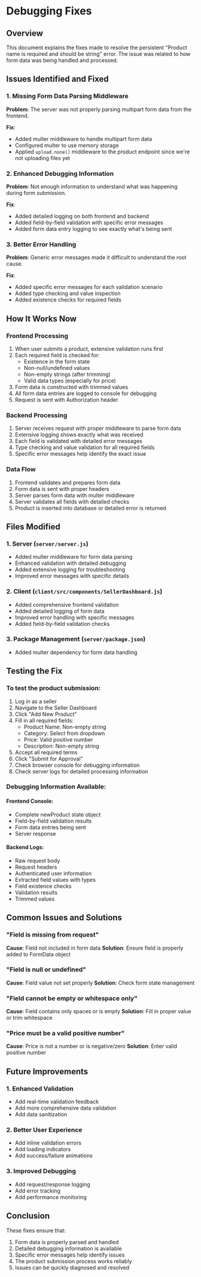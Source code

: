 # Debugging Fixes

## Overview
This document explains the fixes made to resolve the persistent "Product name is required and should be string" error. The issue was related to how form data was being handled and processed.

## Issues Identified and Fixed

### 1. Missing Form Data Parsing Middleware
**Problem**: The server was not properly parsing multipart form data from the frontend.

**Fix**: 
- Added multer middleware to handle multipart form data
- Configured multer to use memory storage
- Applied `upload.none()` middleware to the product endpoint since we're not uploading files yet

### 2. Enhanced Debugging Information
**Problem**: Not enough information to understand what was happening during form submission.

**Fix**:
- Added detailed logging on both frontend and backend
- Added field-by-field validation with specific error messages
- Added form data entry logging to see exactly what's being sent

### 3. Better Error Handling
**Problem**: Generic error messages made it difficult to understand the root cause.

**Fix**:
- Added specific error messages for each validation scenario
- Added type checking and value inspection
- Added existence checks for required fields

## How It Works Now

### Frontend Processing
1. When user submits a product, extensive validation runs first
2. Each required field is checked for:
   - Existence in the form state
   - Non-null/undefined values
   - Non-empty strings (after trimming)
   - Valid data types (especially for price)
3. Form data is constructed with trimmed values
4. All form data entries are logged to console for debugging
5. Request is sent with Authorization header

### Backend Processing
1. Server receives request with proper middleware to parse form data
2. Extensive logging shows exactly what was received
3. Each field is validated with detailed error messages
4. Type checking and value validation for all required fields
5. Specific error messages help identify the exact issue

### Data Flow
1. Frontend validates and prepares form data
2. Form data is sent with proper headers
3. Server parses form data with multer middleware
4. Server validates all fields with detailed checks
5. Product is inserted into database or detailed error is returned

## Files Modified

### 1. Server (`server/server.js`)
- Added multer middleware for form data parsing
- Enhanced validation with detailed debugging
- Added extensive logging for troubleshooting
- Improved error messages with specific details

### 2. Client (`client/src/components/SellerDashboard.js`)
- Added comprehensive frontend validation
- Added detailed logging of form data
- Improved error handling with specific messages
- Added field-by-field validation checks

### 3. Package Management (`server/package.json`)
- Added multer dependency for form data handling

## Testing the Fix

### To test the product submission:
1. Log in as a seller
2. Navigate to the Seller Dashboard
3. Click "Add New Product"
4. Fill in all required fields:
   - Product Name: Non-empty string
   - Category: Select from dropdown
   - Price: Valid positive number
   - Description: Non-empty string
5. Accept all required terms
6. Click "Submit for Approval"
7. Check browser console for debugging information
8. Check server logs for detailed processing information

### Debugging Information Available:

#### Frontend Console:
- Complete newProduct state object
- Field-by-field validation results
- Form data entries being sent
- Server response

#### Backend Logs:
- Raw request body
- Request headers
- Authenticated user information
- Extracted field values with types
- Field existence checks
- Validation results
- Trimmed values

## Common Issues and Solutions

### "Field is missing from request"
**Cause**: Field not included in form data
**Solution**: Ensure field is properly added to FormData object

### "Field is null or undefined"
**Cause**: Field value not set properly
**Solution**: Check form state management

### "Field cannot be empty or whitespace only"
**Cause**: Field contains only spaces or is empty
**Solution**: Fill in proper value or trim whitespace

### "Price must be a valid positive number"
**Cause**: Price is not a number or is negative/zero
**Solution**: Enter valid positive number

## Future Improvements

### 1. Enhanced Validation
- Add real-time validation feedback
- Add more comprehensive data validation
- Add data sanitization

### 2. Better User Experience
- Add inline validation errors
- Add loading indicators
- Add success/failure animations

### 3. Improved Debugging
- Add request/response logging
- Add error tracking
- Add performance monitoring

## Conclusion

These fixes ensure that:
1. Form data is properly parsed and handled
2. Detailed debugging information is available
3. Specific error messages help identify issues
4. The product submission process works reliably
5. Issues can be quickly diagnosed and resolved